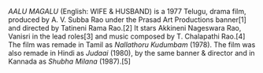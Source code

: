 _AALU MAGALU_ (English: WIFE & HUSBAND) is a 1977 Telugu, drama film, produced by A. V. Subba Rao under the Prasad Art Productions banner[1] and directed by Tatineni Rama Rao.[2] It stars Akkineni Nageswara Rao, Vanisri in the lead roles[3] and music composed by T. Chalapathi Rao.[4] The film was remade in Tamil as _Nallathoru Kudumbam_ (1978). The film was also remade in Hindi as _Judaai_ (1980), by the same banner & director and in Kannada as _Shubha Milana_ (1987).[5]
